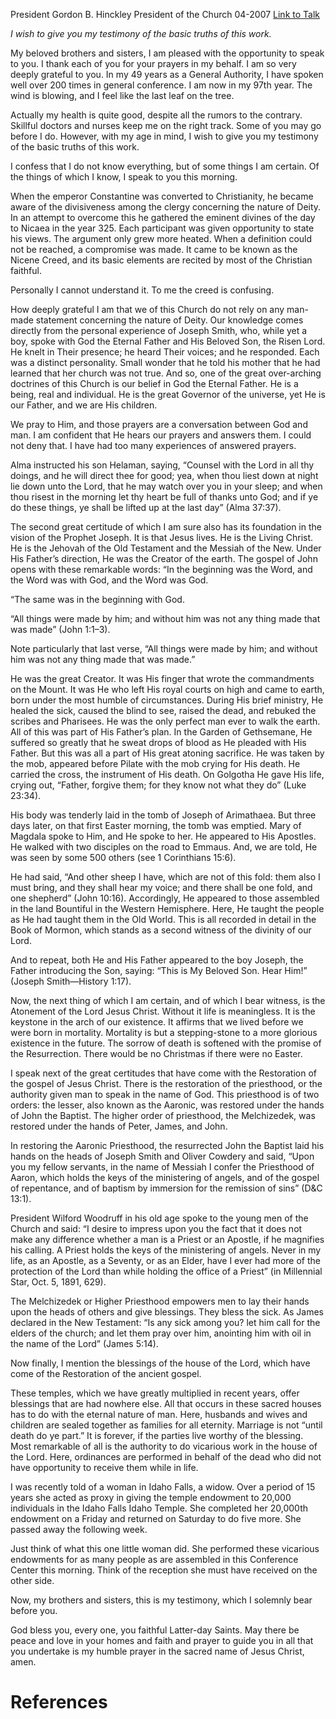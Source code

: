 President Gordon B. Hinckley
President of the Church
04-2007
[Link to Talk](https://www.churchofjesuschrist.org/study/general-conference/2007/04/the-things-of-which-i-know?lang=eng)

_I wish to give you my testimony of the basic truths of this work._

My beloved brothers and sisters, I am pleased with the opportunity to speak to you. I thank each of you for your prayers in my behalf. I am so very deeply grateful to you. In my 49 years as a General Authority, I have spoken well over 200 times in general conference. I am now in my 97th year. The wind is blowing, and I feel like the last leaf on the tree.

Actually my health is quite good, despite all the rumors to the contrary. Skillful doctors and nurses keep me on the right track. Some of you may go before I do. However, with my age in mind, I wish to give you my testimony of the basic truths of this work.

I confess that I do not know everything, but of some things I am certain. Of the things of which I know, I speak to you this morning.

When the emperor Constantine was converted to Christianity, he became aware of the divisiveness among the clergy concerning the nature of Deity. In an attempt to overcome this he gathered the eminent divines of the day to Nicaea in the year 325. Each participant was given opportunity to state his views. The argument only grew more heated. When a definition could not be reached, a compromise was made. It came to be known as the Nicene Creed, and its basic elements are recited by most of the Christian faithful.

Personally I cannot understand it. To me the creed is confusing.

How deeply grateful I am that we of this Church do not rely on any man-made statement concerning the nature of Deity. Our knowledge comes directly from the personal experience of Joseph Smith, who, while yet a boy, spoke with God the Eternal Father and His Beloved Son, the Risen Lord. He knelt in Their presence; he heard Their voices; and he responded. Each was a distinct personality. Small wonder that he told his mother that he had learned that her church was not true. And so, one of the great over-arching doctrines of this Church is our belief in God the Eternal Father. He is a being, real and individual. He is the great Governor of the universe, yet He is our Father, and we are His children.

We pray to Him, and those prayers are a conversation between God and man. I am confident that He hears our prayers and answers them. I could not deny that. I have had too many experiences of answered prayers.

Alma instructed his son Helaman, saying, “Counsel with the Lord in all thy doings, and he will direct thee for good; yea, when thou liest down at night lie down unto the Lord, that he may watch over you in your sleep; and when thou risest in the morning let thy heart be full of thanks unto God; and if ye do these things, ye shall be lifted up at the last day” (Alma 37:37).

The second great certitude of which I am sure also has its foundation in the vision of the Prophet Joseph. It is that Jesus lives. He is the Living Christ. He is the Jehovah of the Old Testament and the Messiah of the New. Under His Father’s direction, He was the Creator of the earth. The gospel of John opens with these remarkable words: “In the beginning was the Word, and the Word was with God, and the Word was God.

“The same was in the beginning with God.

“All things were made by him; and without him was not any thing made that was made” (John 1:1–3).

Note particularly that last verse, “All things were made by him; and without him was not any thing made that was made.”

He was the great Creator. It was His finger that wrote the commandments on the Mount. It was He who left His royal courts on high and came to earth, born under the most humble of circumstances. During His brief ministry, He healed the sick, caused the blind to see, raised the dead, and rebuked the scribes and Pharisees. He was the only perfect man ever to walk the earth. All of this was part of His Father’s plan. In the Garden of Gethsemane, He suffered so greatly that he sweat drops of blood as He pleaded with His Father. But this was all a part of His great atoning sacrifice. He was taken by the mob, appeared before Pilate with the mob crying for His death. He carried the cross, the instrument of His death. On Golgotha He gave His life, crying out, “Father, forgive them; for they know not what they do” (Luke 23:34).

His body was tenderly laid in the tomb of Joseph of Arimathaea. But three days later, on that first Easter morning, the tomb was emptied. Mary of Magdala spoke to Him, and He spoke to her. He appeared to His Apostles. He walked with two disciples on the road to Emmaus. And, we are told, He was seen by some 500 others (see 1 Corinthians 15:6).

He had said, “And other sheep I have, which are not of this fold: them also I must bring, and they shall hear my voice; and there shall be one fold, and one shepherd” (John 10:16). Accordingly, He appeared to those assembled in the land Bountiful in the Western Hemisphere. Here, He taught the people as He had taught them in the Old World. This is all recorded in detail in the Book of Mormon, which stands as a second witness of the divinity of our Lord.

And to repeat, both He and His Father appeared to the boy Joseph, the Father introducing the Son, saying: “This is My Beloved Son. Hear Him!” (Joseph Smith—History 1:17).

Now, the next thing of which I am certain, and of which I bear witness, is the Atonement of the Lord Jesus Christ. Without it life is meaningless. It is the keystone in the arch of our existence. It affirms that we lived before we were born in mortality. Mortality is but a stepping-stone to a more glorious existence in the future. The sorrow of death is softened with the promise of the Resurrection. There would be no Christmas if there were no Easter.

I speak next of the great certitudes that have come with the Restoration of the gospel of Jesus Christ. There is the restoration of the priesthood, or the authority given man to speak in the name of God. This priesthood is of two orders: the lesser, also known as the Aaronic, was restored under the hands of John the Baptist. The higher order of priesthood, the Melchizedek, was restored under the hands of Peter, James, and John.

In restoring the Aaronic Priesthood, the resurrected John the Baptist laid his hands on the heads of Joseph Smith and Oliver Cowdery and said, “Upon you my fellow servants, in the name of Messiah I confer the Priesthood of Aaron, which holds the keys of the ministering of angels, and of the gospel of repentance, and of baptism by immersion for the remission of sins” (D&C 13:1).

President Wilford Woodruff in his old age spoke to the young men of the Church and said: “I desire to impress upon you the fact that it does not make any difference whether a man is a Priest or an Apostle, if he magnifies his calling. A Priest holds the keys of the ministering of angels. Never in my life, as an Apostle, as a Seventy, or as an Elder, have I ever had more of the protection of the Lord than while holding the office of a Priest” (in Millennial Star, Oct. 5, 1891, 629).

The Melchizedek or Higher Priesthood empowers men to lay their hands upon the heads of others and give blessings. They bless the sick. As James declared in the New Testament: “Is any sick among you? let him call for the elders of the church; and let them pray over him, anointing him with oil in the name of the Lord” (James 5:14).

Now finally, I mention the blessings of the house of the Lord, which have come of the Restoration of the ancient gospel.

These temples, which we have greatly multiplied in recent years, offer blessings that are had nowhere else. All that occurs in these sacred houses has to do with the eternal nature of man. Here, husbands and wives and children are sealed together as families for all eternity. Marriage is not “until death do ye part.” It is forever, if the parties live worthy of the blessing. Most remarkable of all is the authority to do vicarious work in the house of the Lord. Here, ordinances are performed in behalf of the dead who did not have opportunity to receive them while in life.

I was recently told of a woman in Idaho Falls, a widow. Over a period of 15 years she acted as proxy in giving the temple endowment to 20,000 individuals in the Idaho Falls Idaho Temple. She completed her 20,000th endowment on a Friday and returned on Saturday to do five more. She passed away the following week.

Just think of what this one little woman did. She performed these vicarious endowments for as many people as are assembled in this Conference Center this morning. Think of the reception she must have received on the other side.

Now, my brothers and sisters, this is my testimony, which I solemnly bear before you.

God bless you, every one, you faithful Latter-day Saints. May there be peace and love in your homes and faith and prayer to guide you in all that you undertake is my humble prayer in the sacred name of Jesus Christ, amen.

# References
